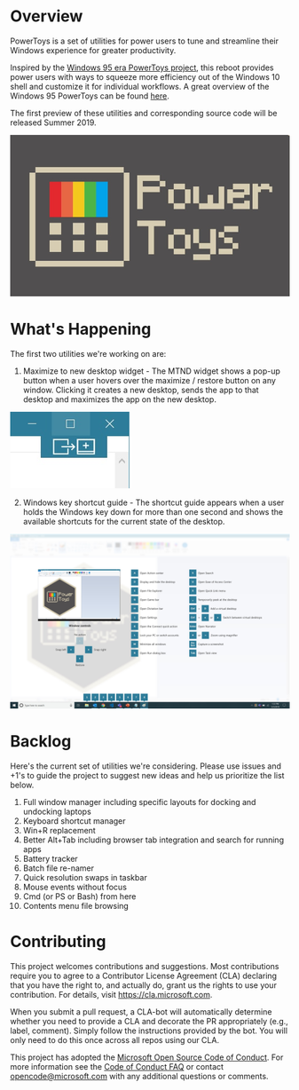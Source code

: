 
# Overview

PowerToys is a set of utilities for power users to tune and streamline their Windows experience for greater productivity.  

Inspired by the [Windows 95 era PowerToys project](https://en.wikipedia.org/wiki/Microsoft_PowerToys), this reboot provides power users with ways to squeeze more efficiency out of the Windows 10 shell and customize it for individual workflows.  A great overview of the Windows 95 PowerToys can be found [here](https://socket3.wordpress.com/2016/10/22/using-windows-95-powertoys/).

The first preview of these utilities and corresponding source code will be released Summer 2019.

![logo](Logo.jpg)

# What's Happening

The first two utilities we're working on are:

1. Maximize to new desktop widget - The MTND widget shows a pop-up button when a user hovers over the maximize / restore button on any window.  Clicking it creates a new desktop, sends the app to that desktop and maximizes the app on the new desktop.

![Maximize to new desktop widget](MTNDWidget.jpg)

2. Windows key shortcut guide - The shortcut guide appears when a user holds the Windows key down for more than one second and shows the available shortcuts for the current state of the desktop.

![Windows key shortcut guide](WindowsKeyShortcutGuide.jpg)

# Backlog

Here's the current set of utilities we're considering.  Please use issues and +1's to guide the project to suggest new ideas and help us prioritize the list below.

1. Full window manager including specific layouts for docking and undocking laptops
2. Keyboard shortcut manager
3. Win+R replacement
4. Better Alt+Tab including browser tab integration and search for running apps
5. Battery tracker
6. Batch file re-namer
6. Quick resolution swaps in taskbar
8. Mouse events without focus
9. Cmd (or PS or Bash) from here
10. Contents menu file browsing

# Contributing

This project welcomes contributions and suggestions.  Most contributions require you to agree to a
Contributor License Agreement (CLA) declaring that you have the right to, and actually do, grant us
the rights to use your contribution. For details, visit https://cla.microsoft.com.

When you submit a pull request, a CLA-bot will automatically determine whether you need to provide
a CLA and decorate the PR appropriately (e.g., label, comment). Simply follow the instructions
provided by the bot. You will only need to do this once across all repos using our CLA.

This project has adopted the [Microsoft Open Source Code of Conduct](https://opensource.microsoft.com/codeofconduct/).
For more information see the [Code of Conduct FAQ](https://opensource.microsoft.com/codeofconduct/faq/) or
contact [opencode@microsoft.com](mailto:opencode@microsoft.com) with any additional questions or comments.
